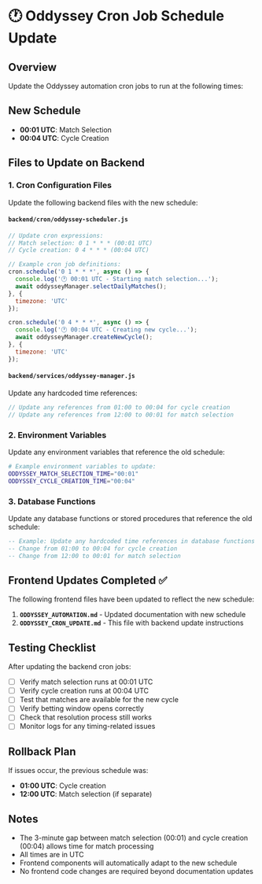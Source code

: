 # 🕐 Oddyssey Cron Job Schedule Update

## Overview
Update the Oddyssey automation cron jobs to run at the following times:

## New Schedule
- **00:01 UTC**: Match Selection
- **00:04 UTC**: Cycle Creation

## Files to Update on Backend

### 1. Cron Configuration Files
Update the following backend files with the new schedule:

#### `backend/cron/oddyssey-scheduler.js`
```javascript
// Update cron expressions:
// Match selection: 0 1 * * * (00:01 UTC)
// Cycle creation: 0 4 * * * (00:04 UTC)

// Example cron job definitions:
cron.schedule('0 1 * * *', async () => {
  console.log('🕐 00:01 UTC - Starting match selection...');
  await oddysseyManager.selectDailyMatches();
}, {
  timezone: 'UTC'
});

cron.schedule('0 4 * * *', async () => {
  console.log('🕐 00:04 UTC - Creating new cycle...');
  await oddysseyManager.createNewCycle();
}, {
  timezone: 'UTC'
});
```

#### `backend/services/oddyssey-manager.js`
Update any hardcoded time references:
```javascript
// Update any references from 01:00 to 00:04 for cycle creation
// Update any references from 12:00 to 00:01 for match selection
```

### 2. Environment Variables
Update any environment variables that reference the old schedule:
```bash
# Example environment variables to update:
ODDYSSEY_MATCH_SELECTION_TIME="00:01"
ODDYSSEY_CYCLE_CREATION_TIME="00:04"
```

### 3. Database Functions
Update any database functions or stored procedures that reference the old schedule:
```sql
-- Example: Update any hardcoded time references in database functions
-- Change from 01:00 to 00:04 for cycle creation
-- Change from 12:00 to 00:01 for match selection
```

## Frontend Updates Completed ✅

The following frontend files have been updated to reflect the new schedule:

1. **`ODDYSSEY_AUTOMATION.md`** - Updated documentation with new schedule
2. **`ODDYSSEY_CRON_UPDATE.md`** - This file with backend update instructions

## Testing Checklist

After updating the backend cron jobs:

- [ ] Verify match selection runs at 00:01 UTC
- [ ] Verify cycle creation runs at 00:04 UTC
- [ ] Test that matches are available for the new cycle
- [ ] Verify betting window opens correctly
- [ ] Check that resolution process still works
- [ ] Monitor logs for any timing-related issues

## Rollback Plan

If issues occur, the previous schedule was:
- **01:00 UTC**: Cycle creation
- **12:00 UTC**: Match selection (if separate)

## Notes

- The 3-minute gap between match selection (00:01) and cycle creation (00:04) allows time for match processing
- All times are in UTC
- Frontend components will automatically adapt to the new schedule
- No frontend code changes are required beyond documentation updates
